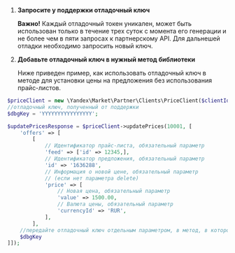 1. **Запросите у поддержки отладочный ключ**
   
   **Важно!** Каждый отладочный токен уникален, может быть использован только в течение трех суток с момента его генерации и не более чем в пяти запросах к партнерскому API. Для дальнешей отладки необходимо запросить новый ключ.

2. **Добавьте отладочный ключ в нужный метод библиотеки**
    
    Ниже приведен пример, как использовать отладочный ключ в методе для установки цены на предложения без использования прайс-листов.
  ```php
$priceClient = new \Yandex\Market\Partner\Clients\PriceClient($clientId, $token);
//отладочный ключ, полученный от поддержки
$dbgKey = 'YYYYYYYYYYYYYYYY';

$updatePricesResponse = $priceClient->updatePrices(10001, [
      'offers' => [
          [
              // Идентификатор прайс-листа, обязательный параметр        
              'feed' => ['id' => 12345,],
              // Идентификатор предложения, обязательный параметр            
              'id' => '1636288',
              // Информация о новой цене, обязательный параметр
              // (если нет параметра delete)            
              'price' => [
                  // Новая цена, обязательный параметр            
                  'value' => 1500.00, 
                  // Валюта цены, обязательный параметр                
                  'currencyId' => 'RUR',
              ],
          ],
      //передайте отладочный ключ отдельным параметром, в метод, в котором нужно его использовать
      $dbgKey            
  ]]);
  ```